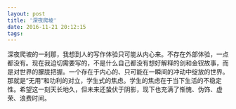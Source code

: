 ```yaml
---
layout: post
title: '深夜爬坡'
date: 2016-11-21 20:12:15
tags:
---
```

深夜爬坡的一刹那，我想到人的写作体验只可能从内心来。不存在外部体验，一点都没有。现在我迫切需要写的，不是什么自己都没有想好解释的剑和金钗故事，而是对世界的朦胧把握。一个存在于内心的、只可能在一瞬间的冲动中绽放的世界。那就是“无用”和功利的对立，学生式的焦虑。学生的焦虑在于当下生活的不稳定性。希望这一刻天长地久，但未来还蛰伏于阴影，现下也充满了惭愧、伪饰、虚荣、浪费时间。

